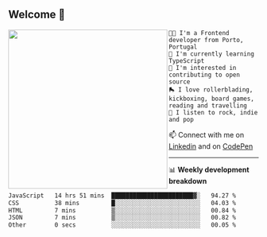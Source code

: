 ## Welcome 👋

<img align="left" src="https://github.com/saraiovieira/saraiovieira/assets/74243584/32f0e061-fcbb-45fe-8361-571943f17664" width="320"/>

```
👩‍💻 I'm a Frontend developer from Porto, Portugal
🌱 I'm currently learning TypeScript
🚩 I'm interested in contributing to open source
🛼 I love rollerblading, kickboxing, board games, reading and travelling
🎵 I listen to rock, indie and pop
```
📫 Connect with me on [Linkedin](https://www.linkedin.com/in/sara-vieira-frontend-developer/) and on [CodePen](https://codepen.io/saraiovieira)

-------

📊 **Weekly development breakdown**

<!--START_SECTION:waka-->

```txt
JavaScript   14 hrs 51 mins  ███████████████████████▓░   94.27 %
CSS          38 mins         █░░░░░░░░░░░░░░░░░░░░░░░░   04.03 %
HTML         7 mins          ▒░░░░░░░░░░░░░░░░░░░░░░░░   00.84 %
JSON         7 mins          ▒░░░░░░░░░░░░░░░░░░░░░░░░   00.82 %
Other        0 secs          ░░░░░░░░░░░░░░░░░░░░░░░░░   00.05 %
```

<!--END_SECTION:waka-->
